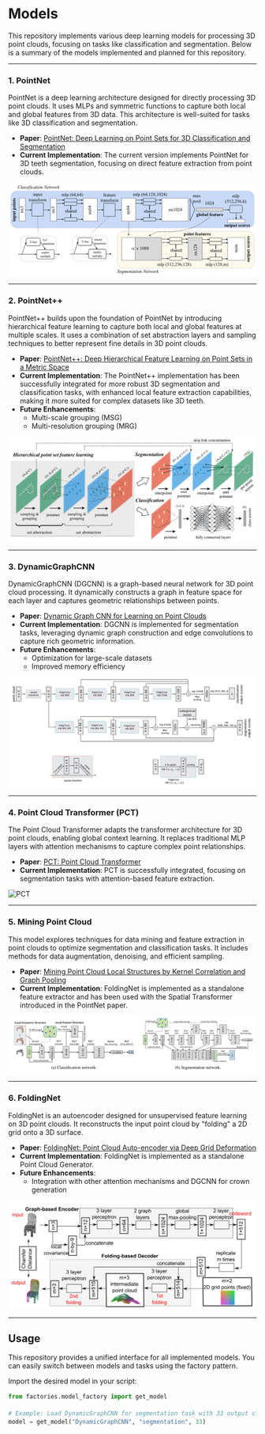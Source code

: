 # Models

This repository implements various deep learning models for processing 3D point clouds, focusing on tasks like classification and segmentation. Below is a summary of the models implemented and planned for this repository.

---

### 1. PointNet
PointNet is a deep learning architecture designed for directly processing 3D point clouds. It uses MLPs and symmetric functions to capture both local and global features from 3D data. This architecture is well-suited for tasks like 3D classification and segmentation.

- **Paper**: [PointNet: Deep Learning on Point Sets for 3D Classification and Segmentation](https://arxiv.org/abs/1612.00593)
- **Current Implementation**: The current version implements PointNet for 3D teeth segmentation, focusing on direct feature extraction from point clouds.

![PointNet](images/PointNet/PointNet.png)

---

### 2. PointNet++
PointNet++ builds upon the foundation of PointNet by introducing hierarchical feature learning to capture both local and global features at multiple scales. It uses a combination of set abstraction layers and sampling techniques to better represent fine details in 3D point clouds.

- **Paper**: [PointNet++: Deep Hierarchical Feature Learning on Point Sets in a Metric Space](https://arxiv.org/abs/1706.02413)
- **Current Implementation**: The PointNet++ implementation has been successfully integrated for more robust 3D segmentation and classification tasks, with enhanced local feature extraction capabilities, making it more suited for complex datasets like 3D teeth.
- **Future Enhancements**:
  - Multi-scale grouping (MSG)
  - Multi-resolution grouping (MRG)

![PointNet++](images/PointNet/PointNetpp.png)

---

### 3. DynamicGraphCNN
DynamicGraphCNN (DGCNN) is a graph-based neural network for 3D point cloud processing. It dynamically constructs a graph in feature space for each layer and captures geometric relationships between points.

- **Paper**: [Dynamic Graph CNN for Learning on Point Clouds](https://arxiv.org/abs/1801.07829)
- **Current Implementation**: DGCNN is implemented for segmentation tasks, leveraging dynamic graph construction and edge convolutions to capture rich geometric information.
- **Future Enhancements**:
  - Optimization for large-scale datasets
  - Improved memory efficiency

![DynamicGraphCNN](images/Graphs/DynamicGraphCNN.png)

---

### 4. Point Cloud Transformer (PCT)
The Point Cloud Transformer adapts the transformer architecture for 3D point clouds, enabling global context learning. It replaces traditional MLP layers with attention mechanisms to capture complex point relationships.

- **Paper**: [PCT: Point Cloud Transformer](https://arxiv.org/abs/2012.09688)
- **Current Implementation**: PCT is successfully integrated, focusing on segmentation tasks with attention-based feature extraction.

![PCT](images/PCT/PCTarchitecture.png)

---

### 5. Mining Point Cloud
This model explores techniques for data mining and feature extraction in point clouds to optimize segmentation and classification tasks. It includes methods for data augmentation, denoising, and efficient sampling.

- **Paper**: [Mining Point Cloud Local Structures by Kernel Correlation and Graph Pooling](https://arxiv.org/pdf/1712.06760)
- **Current Implementation**: FoldingNet is implemented as a standalone feature extractor and has been used with the Spatial Transformer introduced in the PointNet paper.

![Mining Point Cloud](images/MiningPointCloud.png)

---

### 6. FoldingNet
FoldingNet is an autoencoder designed for unsupervised feature learning on 3D point clouds. It reconstructs the input point cloud by "folding" a 2D grid onto a 3D surface.

- **Paper**: [FoldingNet: Point Cloud Auto-encoder via Deep Grid Deformation](https://arxiv.org/abs/1712.07262)
- **Current Implementation**: FoldingNet is implemented as a standalone Point Cloud Generator.
- **Future Enhancements**:
  - Integration with other attention mechanisms and DGCNN for crown generation

![FoldingNet](images/Graphs/FoldingNet.png)

---

## Usage  
This repository provides a unified interface for all implemented models. You can easily switch between models and tasks using the factory pattern.

Import the desired model in your script:  
```python  
from factories.model_factory import get_model

# Example: Load DynamicGraphCNN for segmentation task with 33 output classes
model = get_model("DynamicGraphCNN", "segmentation", 33)
